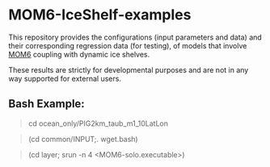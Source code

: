 # MOM6-IceShelf-examples


This repository provides the configurations (input parameters and data) and their corresponding                                                                     regression data (for testing), of models that involve [MOM6](https://github.com/NOAA-GFDL/MOM6)                                                                 coupling with dynamic ice shelves.

These results are strictly for developmental purposes and are not in any way supported for external users.

## Bash Example:

>cd ocean_only/PIG2km_taub_m1_10LatLon

>(cd common/INPUT;. wget.bash)

>(cd layer; srun -n 4 <MOM6-solo.executable>)
